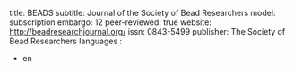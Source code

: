 title: BEADS
subtitle: Journal of the Society of Bead Researchers
model: subscription
embargo: 12
peer-reviewed: true
website: http://beadresearchjournal.org/
issn: 0843-5499
publisher: The Society of Bead Researchers
languages : 
-  en
